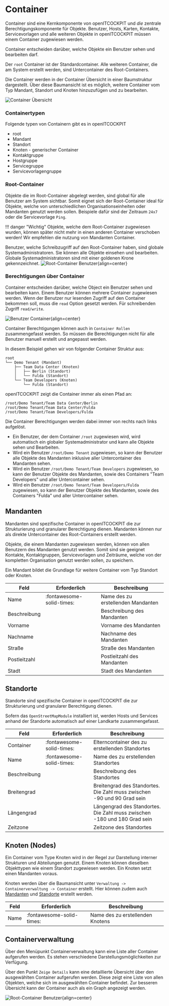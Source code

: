# Container

Container sind eine Kernkomponente von openITCOCKPIT und _die_ zentrale Berechtigungskomponente für Objekte. Benutzer,
Hosts, Karten, Kontakte, Servicevorlagen und alle weiteren Objekte in openITCOCKPIT müssen einem Container zugewiesen
werden.

Container entscheiden darüber, welche Objekte ein Benutzer sehen und bearbeiten darf.

Der `root` Container ist der Standardcontainer. Alle weiteren Container, die am System erstellt werden, sind
Untercontainer des Root-Containers.

Die Container werden in der Container Übersicht in einer Baumstruktur dargestellt. Über diese Baumansicht ist es
möglich, weitere Container vom Typ Mandant, Standort und Knoten hinzuzufügen und zu bearbeiten.

![Container Übersicht](/images/configuration/containers-overview-tree.png)

### Containertypen

Folgende typen von Containern gibt es in openITCOCKPIT

- root
- Mandant
- Standort
- Knoten - generischer Container
- Kontaktgruppe
- Hostgruppe
- Servicegruppe
- Servicevorlagengruppe

### Root-Container

Objekte die im Root-Container abgelegt werden, sind global für alle Benutzer am System sichtbar. Somit eignet sich der
Root-Container ideal für Objekte, welche von unterschiedlichen Organisationseinheiten oder Mandanten genutzt werden
sollen. Beispiele dafür sind der Zeitraum `24x7` oder die Servicevorlage `Ping`.

!!! danger "Wichtig"
    Objekte, welche dem Root-Container zugewiesen wurden, können später nicht mehr in einen anderen Container verschoben
    werden! Wir empfehlen die nutzung von Mandanten Container.

Benutzer, welche Schreibzugriff auf den Root-Container haben, sind globale Systemadministratoren. Sie können alle
Objekte einsehen und bearbeiten. Globale Systemadministratoren sind mit einer goldenen Krone gekennzeichnet.
![Root-Container Benutzer](/images/configuration/root-container-user.png){align=center}

### Berechtigungen über Container

Container entscheiden darüber, welche Object ein Benutzer sehen und bearbeiten kann. Einem Benutzer können mehrere Container zugewiesen werden.
Wenn der Benutzer nur lesenden Zugriff auf den Container bekommen soll, muss die `read` Option gesetzt werden.
Für schreibenden Zugriff `read/write`.

![Benutzer Container](/images/configuration/user-containers.png){align=center}

Container Berechtigungen können auch in `Container Rollen` zusammengefasst werden. So müssen die Berechtigungen nicht für alle Benutzer manuell erstellt und angepasst werden.

In diesem Beispiel gehen wir von folgender Container Struktur aus:
```
root
└── Demo Tenant (Mandant)
    ├── Team Data Center (Knoten)
    │   ├── Berlin (Standort)
    │   └── Fulda (Standort)
    └── Team Developers (Knoten)
        └── Fulda (Standort)
```

openITCOCKPIT zeigt die Container immer als einen Pfad an:
```
/root/Demo Tenant/Team Data Center/Berlin
/root/Demo Tenant/Team Data Center/Fulda
/root/Demo Tenant/Team Developers/Fulda
```

Die Container Berechtigungen werden dabei immer von rechts nach links aufgelöst.

- Ein Benutzer, der dem Container `/root` zugewiesen wird, wird automatisch ein globaler Systemadministrator und kann alle Objekte sehen und Bearbeiten.
- Wird ein Benutzer `/root/Demo Tenant` zugewiesen, so kann der Benutzer alle Objekte des Mandanten inklusive aller Untercontainer des Mandanten sehen. 
- Wird ein Benutzer `/root/Demo Tenant/Team Developers` zugewiesen, so kann der Benutzer Objekte des Mandanten, sowie des Containers "Team Developers" und aller Untercontainer sehen. 
- Wird ein Benutzer `/root/Demo Tenant/Team Developers/Fulda` zugewiesen, so kann der Benutzer Objekte des Mandanten, sowie des Containers "Fulda" und aller Untercontainer sehen.


## Mandanten

Mandanten sind spezifische Container in openITCOCKPIT die zur Strukturierung und granularer Berechtigung dienen.
Mandanten können nur als direkte Untercontainer des Root-Containers erstellt werden.

Objekte, die einem Mandanten zugewiesen werden, können von allen Benutzern des Mandanten genutzt werden. Somit sind sie
geeignet Kontakte, Kontaktgruppen, Servicevorlagen und Zeiträume, welche von der kompletten Organisation genutzt werden
sollen, zu speichern.

Ein Mandant bildet die Grundlage für weitere Container vom Typ Standort oder Knoten.

| Feld | Erforderlich | Beschreibung |
|---|---|---|
| Name | :fontawesome-solid-times: | Name des zu erstellenden Mandanten |
| Beschreibung |  | Beschreibung des Mandanten |
| Vorname |  | Vorname des Mandanten |
| Nachname |  | Nachname des Mandanten |
| Straße |  | Straße des Mandanten |
| Postleitzahl |  | Postleitzahl des Mandanten |
| Stadt |  | Stadt des Mandanten |



## Standorte

Standorte sind spezifische Container in openITCOCKPIT die zur Strukturierung und granularer Berechtigung dienen.

Sofern das `OpenStreetMapModule` installiert ist, werden Hosts und Services anhand der Standorte automatisch auf einer
Landkarte zusammengefasst.


| Feld | Erforderlich | Beschreibung |
|---|---|---|
| Container | :fontawesome-solid-times: | Elterncontainer des zu erstellenden Standortes |
| Name | :fontawesome-solid-times: | Name des zu erstellenden Standortes |
| Beschreibung |  | Beschreibung des Standortes |
| Breitengrad |  | Breitengrad des Standortes. Die Zahl muss zwischen -90 und 90 Grad sein |
| Längengrad |  | Längengrad des Standortes. Die Zahl muss zwischen -180 und 180 Grad sein|
| Zeitzone |  | Zeitzone des Standortes |

## Knoten (Nodes)

Ein Container vom Type Knoten wird in der Regel zur Darstellung interner Strukturen und Abteilungen genutzt. Einem
Knoten können dieselben Objekttypen wie einem Standort zugewiesen werden. Ein Knoten setzt einen Mandanten voraus.

Knoten werden über die Baumansicht unter `Verwaltung -> Containerverwaltung -> Container` erstellt. Hier können zudem 
auch [Mandanten](#mandanten) und [Standorte](#standorte) erstellt werden.

| Feld | Erforderlich | Beschreibung |
|---|---|---|
| Name | :fontawesome-solid-times: | Name des zu erstellenden Knotens |


## Containerverwaltung

Über den Menüpunkt Containerverwaltung kann eine Liste aller Container aufgerufen werden. Es stehen verschiedene
Darstellungsmöglichkeiten zur Verfügung.

Über den Punkt `Zeige Details` kann eine detaillierte Übersicht über den ausgewählten Container aufgerufen werden. Diese
zeigt eine Liste von allen Objekten, welche sich im ausgewählten Container befindet. Zur besseren Übersicht kann der
Container auch als ein Graph angezeigt werden.

![Root-Container Benutzer](/images/configuration/container-graph.png){align=center}

